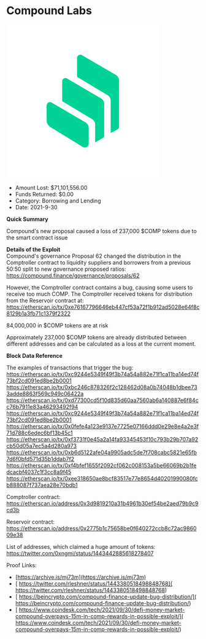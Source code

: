 # Compound Labs
![Compound Labs](/rektimages/Compound-Labs.png)
- Amount Lost: $71,101,556.00
- Funds Returned: $0.00
- Category: Borrowing and Lending
- Date: 2021-9-30

**Quick Summary**

Compound's new proposal caused a loss of 237,000 $COMP tokens due to the smart contract issue

  
 **Details of the Exploit**  
Compound's governance Proposal 62 changed the distribution in the Comptroller contract to liquidity suppliers and borrowers from a previous 50:50 split to new governance proposed ratios:  
https://compound.finance/governance/proposals/62  
  
However, the Comptroller contract contains a bug, causing some users to receive too much COMP. The Comptroller received tokens for distribution from the Reservoir contract at:  
https://etherscan.io/tx/0xe76167796646eb447cf53a72f1b912ad5028e64f8c8129b1a3fb71c1379f2322  
  
84,000,000 in $COMP tokens are at risk  
  
Approximately 237,000 $COMP tokens are already distributed between different addresses and can be calculated as a loss at the current moment.

  


 **Block Data Reference**

The examples of transactions that trigger the bug:  
https://etherscan.io/tx/0xc9244e5349f49f3b74a54a882e71f1ca11ba14ed74f73bf2cd091ed8be2b0001  
https://etherscan.io/tx/0xbc246c878326f2c128462d08a0b74048b1dbee733adde8863f569c949c06422a  
https://etherscan.io/tx/0xd77300cd5f10d835d60aa7560ab6a140887e6f84cc76b7911e83a46293492f94  
https://etherscan.io/tx/0xc9244e5349f49f3b74a54a882e71f1ca11ba14ed74f73bf2cd091ed8be2b0001  
https://etherscan.io/tx/0x0fefe4a123e9137e7725e07166ddd0e29e8e4a2e3f71d788c6edec6bf13b45c1  
https://etherscan.io/tx/0xf3731f0e45a2a14fa93345453f10c793b29b707a92cb50d05a7ec5a4d280a973  
https://etherscan.io/tx/0xb6d5122afe04a9905adc5de7f708cabc5821e65fb7d6f0bfd571d35b1ddab7f2  
https://etherscan.io/tx/0xf4bfef1655f2092cf062c008153a5be66069b2b1fedcacbf4037c1f3cc8a9f45  
https://etherscan.io/tx/0xee318650ae8bcf83517e77e8654d40201990080fcb888087f737aea28e70bdb1

  


Comptroller contract:  
https://etherscan.io/address/0x3d9819210a31b4961b30ef54be2aed79b9c9cd3b  
  
Reservoir contract:  
https://etherscan.io/address/0x2775b1c75658be0f640272ccb8c72ac986009e38  
  
List of addresses, which claimed a huge amount of tokens:  
https://twitter.com/0xngmi/status/1443442885618278407

  



Proof Links:
- [https://archive.is/mj73m](https://archive.is/mj73m)
- [ https://twitter.com/rleshner/status/1443380518498848768]( https://twitter.com/rleshner/status/1443380518498848768)
- [ https://beincrypto.com/compound-finance-update-bug-distribution/]( https://beincrypto.com/compound-finance-update-bug-distribution/)
- [ https://www.coindesk.com/tech/2021/09/30/defi-money-market-compound-overpays-15m-in-comp-rewards-in-possible-exploit/]( https://www.coindesk.com/tech/2021/09/30/defi-money-market-compound-overpays-15m-in-comp-rewards-in-possible-exploit/)


